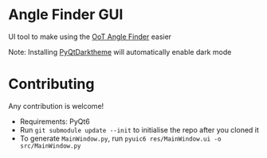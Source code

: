 # Angle Finder GUI
UI tool to make using the [OoT Angle Finder](https://github.com/Savestate2A03/oot-angle-finder) easier

Note: Installing [PyQtDarktheme](https://pypi.org/project/pyqtdarktheme/) will automatically enable dark mode


# Contributing
Any contribution is welcome!

- Requirements: PyQt6
- Run ``git submodule update --init`` to initialise the repo after you cloned it
- To generate ``MainWindow.py``, run ``pyuic6 res/MainWindow.ui -o src/MainWindow.py``
